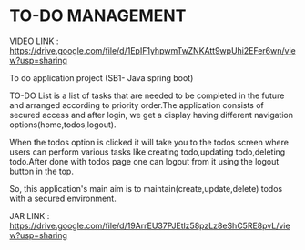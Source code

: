 # TO-DO MANAGEMENT

VIDEO LINK : https://drive.google.com/file/d/1EpIF1yhpwmTwZNKAtt9wpUhi2EFer6wn/view?usp=sharing

To do application project (SB1- Java spring boot)

TO-DO List is a list of tasks that are needed to be completed in the future and arranged according to priority order.The application consists of secured access and after login, we get a display having different navigation options(home,todos,logout).

When the todos option is clicked it will take you to the todos screen where users can perform various tasks like creating todo,updating todo,deleting todo.After done with todos page one can logout from it using the logout button in the top.

So, this application's main aim is to maintain(create,update,delete) todos with a secured environment.

JAR LINK : https://drive.google.com/file/d/19ArrEU37PJEtlz58pzLz8eShC5RE8pvL/view?usp=sharing
